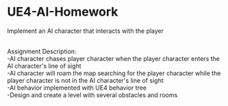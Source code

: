 # UE4-AI-Homework
 Implement an AI character that interacts with the player<br><br>
 
 Assignment Description:<br>
 -AI character chases player character when the player character enters the AI character's line of sight<br>
 -AI character will roam the map searching for the player character while the player character is not in the AI character's line of sight<br>
 -AI behavior implemented with UE4 behavior tree<br>
 -Design and create a level with several obstacles and rooms<br>
